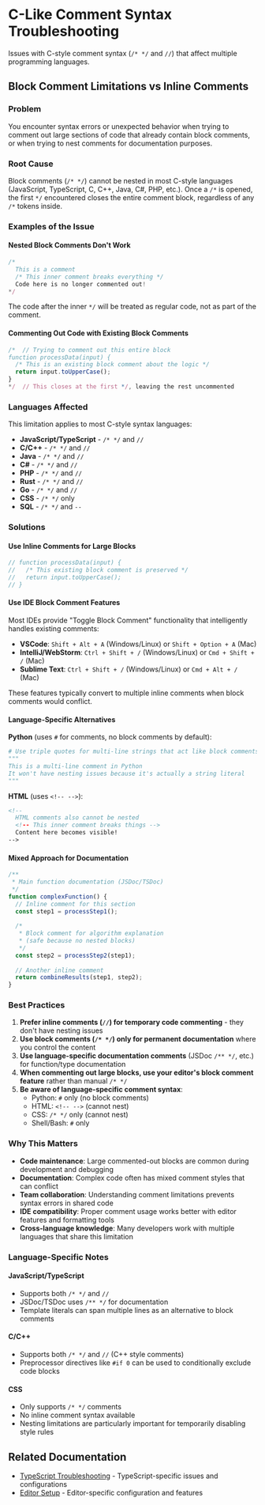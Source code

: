 # C-Like Comment Syntax Troubleshooting

Issues with C-style comment syntax (`/* */` and `//`) that affect multiple programming languages.

## Block Comment Limitations vs Inline Comments

### Problem
You encounter syntax errors or unexpected behavior when trying to comment out large sections of code that already contain block comments, or when trying to nest comments for documentation purposes.

### Root Cause
Block comments (`/* */`) cannot be nested in most C-style languages (JavaScript, TypeScript, C, C++, Java, C#, PHP, etc.). Once a `/*` is opened, the first `*/` encountered closes the entire comment block, regardless of any `/*` tokens inside.

### Examples of the Issue

#### Nested Block Comments Don't Work
```js
/*
  This is a comment
  /* This inner comment breaks everything */
  Code here is no longer commented out!
*/
```
The code after the inner `*/` will be treated as regular code, not as part of the comment.

#### Commenting Out Code with Existing Block Comments
```js
/*  // Trying to comment out this entire block
function processData(input) {
  /* This is an existing block comment about the logic */
  return input.toUpperCase();
}
*/  // This closes at the first */, leaving the rest uncommented
```

### Languages Affected
This limitation applies to most C-style syntax languages:
- **JavaScript/TypeScript** - `/* */` and `//`
- **C/C++** - `/* */` and `//` 
- **Java** - `/* */` and `//`
- **C#** - `/* */` and `//`
- **PHP** - `/* */` and `//`
- **Rust** - `/* */` and `//`
- **Go** - `/* */` and `//`
- **CSS** - `/* */` only
- **SQL** - `/* */` and `--`

### Solutions

#### Use Inline Comments for Large Blocks
```js
// function processData(input) {
//   /* This existing block comment is preserved */
//   return input.toUpperCase();
// }
```

#### Use IDE Block Comment Features
Most IDEs provide "Toggle Block Comment" functionality that intelligently handles existing comments:
- **VSCode**: `Shift + Alt + A` (Windows/Linux) or `Shift + Option + A` (Mac)
- **IntelliJ/WebStorm**: `Ctrl + Shift + /` (Windows/Linux) or `Cmd + Shift + /` (Mac)
- **Sublime Text**: `Ctrl + Shift + /` (Windows/Linux) or `Cmd + Alt + /` (Mac)

These features typically convert to multiple inline comments when block comments would conflict.

#### Language-Specific Alternatives

**Python** (uses `#` for comments, no block comments by default):
```python
# Use triple quotes for multi-line strings that act like block comments
"""
This is a multi-line comment in Python
It won't have nesting issues because it's actually a string literal
"""
```

**HTML** (uses `<!-- -->`):
```html
<!-- 
  HTML comments also cannot be nested
  <!-- This inner comment breaks things -->
  Content here becomes visible!
-->
```

#### Mixed Approach for Documentation
```js
/**
 * Main function documentation (JSDoc/TSDoc)
 */
function complexFunction() {
  // Inline comment for this section
  const step1 = processStep1();
  
  /* 
   * Block comment for algorithm explanation
   * (safe because no nested blocks)
   */
  const step2 = processStep2(step1);
  
  // Another inline comment
  return combineResults(step1, step2);
}
```

### Best Practices
1. **Prefer inline comments (`//`) for temporary code commenting** - they don't have nesting issues
2. **Use block comments (`/* */`) only for permanent documentation** where you control the content
3. **Use language-specific documentation comments** (JSDoc `/** */`, etc.) for function/type documentation
4. **When commenting out large blocks, use your editor's block comment feature** rather than manual `/* */`
5. **Be aware of language-specific comment syntax**:
   - Python: `#` only (no block comments)
   - HTML: `<!-- -->` (cannot nest)
   - CSS: `/* */` only (cannot nest)
   - Shell/Bash: `#` only

### Why This Matters
- **Code maintenance**: Large commented-out blocks are common during development and debugging
- **Documentation**: Complex code often has mixed comment styles that can conflict  
- **Team collaboration**: Understanding comment limitations prevents syntax errors in shared code
- **IDE compatibility**: Proper comment usage works better with editor features and formatting tools
- **Cross-language knowledge**: Many developers work with multiple languages that share this limitation

### Language-Specific Notes

#### JavaScript/TypeScript
- Supports both `/* */` and `//`
- JSDoc/TSDoc uses `/** */` for documentation
- Template literals can span multiple lines as an alternative to block comments

#### C/C++
- Supports both `/* */` and `//` (C++ style comments)
- Preprocessor directives like `#if 0` can be used to conditionally exclude code blocks

#### CSS
- Only supports `/* */` comments
- No inline comment syntax available
- Nesting limitations are particularly important for temporarily disabling style rules

## Related Documentation

- [TypeScript Troubleshooting](./TROUBLESHOOTING.typescript.md) - TypeScript-specific issues and configurations
- [Editor Setup](./TROUBLESHOOTING.editors.md) - Editor-specific configuration and features